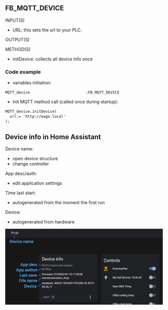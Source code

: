 ## FB_MQTT_DEVICE


INPUT(S)
- URL: this sets the url to your PLC. 

OUTPUT(S)


METHOD(S)
- initDevice: collects all device info once


### __Code example__
- variables initiation:
```
MQTT_device							:FB_MQTT_DEVICE
```

- Init MQTT method call (called once during startup):
```
MQTT_device.initDevice(
  url:= 'http://wago.local' 
);
```


## Device info in Home Assistant

Device name: 
- open device structure
- change controller

App desc/auth:
- edit application settings

Time last start:
- autogenerated from the moment the first run

Device:
- autogenerated from hardware


![AC Wiring](../_img/device_info.jpg)  